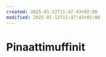 ```yaml
---
created: 2025-01-12T11:47:43+02:00
modified: 2025-01-12T11:47:43+02:00
---
```


# Pinaattimuffinit

